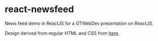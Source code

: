 # react-newsfeed
News feed demo in ReactJS for a GTWebDev presentation on ReactJS.

Design derived from regular HTML and CSS from [here](http://plnkr.co/edit/3LBtpcN5ygXGQBhhP7b1?p=preview).
